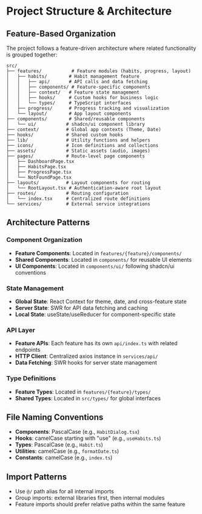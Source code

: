 # Project Structure & Architecture

## Feature-Based Organization

The project follows a feature-driven architecture where related functionality is
grouped together:

```
src/
├── features/           # Feature modules (habits, progress, layout)
│   ├── habits/        # Habit management feature
│   │   ├── api/       # API calls and data fetching
│   │   ├── components/ # Feature-specific components
│   │   ├── context/   # Feature state management
│   │   ├── hooks/     # Custom hooks for business logic
│   │   └── types/     # TypeScript interfaces
│   ├── progress/      # Progress tracking and visualization
│   └── layout/        # App layout components
├── components/        # Shared/reusable components
│   └── ui/           # shadcn/ui component library
├── context/          # Global app contexts (Theme, Date)
├── hooks/            # Shared custom hooks
├── lib/              # Utility functions and helpers
├── icons/            # Icon definitions and collections
├── assets/           # Static assets (audio, images)
├── pages/            # Route-level page components
│   ├── DashboardPage.tsx
│   ├── HabitsPage.tsx
│   ├── ProgressPage.tsx
│   └── NotFoundPage.tsx
├── layouts/          # Layout components for routing
│   └── RootLayout.tsx # Authentication-aware root layout
├── routes/           # Routing configuration
│   └── index.tsx     # Centralized route definitions
└── services/         # External service integrations
```

## Architecture Patterns

### Component Organization

- **Feature Components**: Located in `features/{feature}/components/`
- **Shared Components**: Located in `components/` for reusable UI elements
- **UI Components**: Located in `components/ui/` following shadcn/ui conventions

### State Management

- **Global State**: React Context for theme, date, and cross-feature state
- **Server State**: SWR for API data fetching and caching
- **Local State**: useState/useReducer for component-specific state

### API Layer

- **Feature APIs**: Each feature has its own `api/index.ts` with related
  endpoints
- **HTTP Client**: Centralized axios instance in `services/api/`
- **Data Fetching**: SWR hooks for server state management

### Type Definitions

- **Feature Types**: Located in `features/{feature}/types/`
- **Shared Types**: Located in `src/types/` for global interfaces

## File Naming Conventions

- **Components**: PascalCase (e.g., `HabitDialog.tsx`)
- **Hooks**: camelCase starting with "use" (e.g., `useHabits.ts`)
- **Types**: PascalCase (e.g., `Habit.ts`)
- **Utilities**: camelCase (e.g., `formatDate.ts`)
- **Constants**: camelCase (e.g., `index.ts`)

## Import Patterns

- Use `@/` path alias for all internal imports
- Group imports: external libraries first, then internal modules
- Feature imports should prefer relative paths within the same feature
